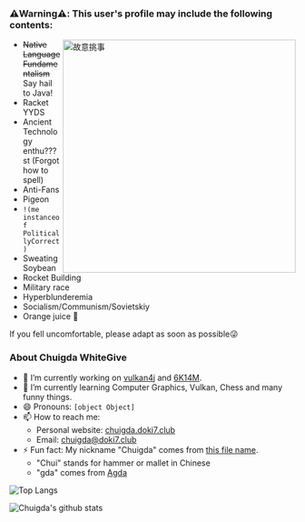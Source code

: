 ### ⚠️Warning⚠️: This user's profile may include the following contents:

<img src="https://github.com/user-attachments/assets/2510c630-43b9-42aa-94e3-b092acc7219d" alt="故意挑事" align="right" width="410px" />

- <del>Native Language Fundamentalism</del> Say hail to Java!
- Racket YYDS
- Ancient Technology enthu???st (Forgot how to spell)
- Anti-Fans
- Pigeon
- `!(me instanceof PoliticallyCorrect)`
- Sweating Soybean
- Rocket Building
- Military race
- Hyperblunderemia
- Socialism/Communism/Sovietskiy
- Orange juice 🍹

If you fell uncomfortable, please adapt as soon as possible😜

### About Chuigda WhiteGive
- 🔭 I’m currently working on [vulkan4j](https://github.com/chuigda/vulkan4j) and [6K14M](https://github.com/chuigda/6K14M).
- 🌱 I’m currently learning Computer Graphics, Vulkan, Chess and many funny things.
- 😄 Pronouns: `[object Object]`
- 📫 How to reach me: 
  - Personal website: [chuigda.doki7.club](https://chuigda.doki7.club)
  - Email: [chuigda@doki7.club](mailto://chuigda@doki7.club)
- ⚡ Fun fact: My nickname "Chuigda" comes from [this file name](https://github.com/ice1000/learn/blob/master/Agda/Chuigda.agda).
  - "Chui" stands for hammer or mallet in Chinese
  - "gda" comes from [Agda](https://github.com/agda/agda)

![Top Langs](https://github-readme-stats-one-bice.vercel.app/api/top-langs/?username=chuigda&langs_count=10&layout=compact&role=OWNER)

![Chuigda's github stats](https://github-readme-stats-one-bice.vercel.app/api?username=chuigda&show_icons=true&include_all_commits=true&role=OWNER,ORGANIZATION_MEMBER)
